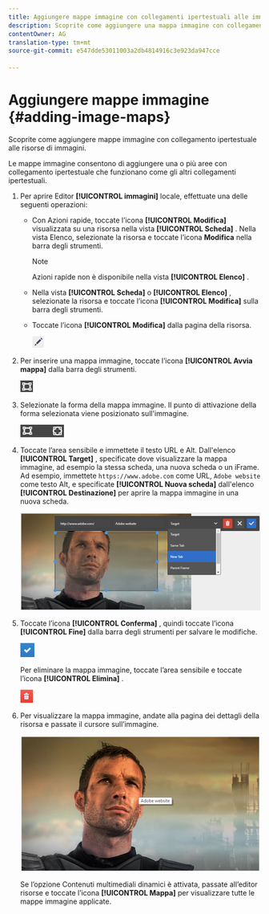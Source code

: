 ```yaml
---
title: Aggiungere mappe immagine con collegamenti ipertestuali alle immagini digitali
description: Scoprite come aggiungere una mappa immagine con collegamenti ipertestuali a un’immagine.
contentOwner: AG
translation-type: tm+mt
source-git-commit: e547dde53011003a2db4814916c3e923da947cce

---
```



# Aggiungere mappe immagine {#adding-image-maps}

Scoprite come aggiungere mappe immagine con collegamento ipertestuale alle risorse di immagini.

Le mappe immagine consentono di aggiungere una o più aree con collegamento ipertestuale che funzionano come gli altri collegamenti ipertestuali.

1. Per aprire Editor **[!UICONTROL immagini]** locale, effettuate una delle seguenti operazioni:

   * Con Azioni rapide, toccate l’icona **[!UICONTROL Modifica]** visualizzata su una risorsa nella vista **[!UICONTROL Scheda]** . Nella vista Elenco, selezionate la risorsa e toccate l’icona **Modifica** nella barra degli strumenti.

      >[!NOTE]
      >
      >Azioni rapide non è disponibile nella vista **[!UICONTROL Elenco]** .

   * Nella vista **[!UICONTROL Scheda]** o **[!UICONTROL Elenco]** , selezionate la risorsa e toccate l’icona **[!UICONTROL Modifica]** sulla barra degli strumenti.
   * Toccate l’icona **[!UICONTROL Modifica]** dalla pagina della risorsa.

      ![chlimage_1-420](assets/chlimage_1-420.png)

1. Per inserire una mappa immagine, toccate l’icona **[!UICONTROL Avvia mappa]** dalla barra degli strumenti.

   ![chlimage_1-421](assets/chlimage_1-421.png)

1. Selezionate la forma della mappa immagine. Il punto di attivazione della forma selezionata viene posizionato sull&#39;immagine.

   ![chlimage_1-422](assets/chlimage_1-422.png)

1. Toccate l’area sensibile e immettete il testo URL e Alt. Dall&#39;elenco **[!UICONTROL Target]** , specificate dove visualizzare la mappa immagine, ad esempio la stessa scheda, una nuova scheda o un iFrame. Ad esempio, immettete `https://www.adobe.com` come URL, `Adobe website` come testo Alt, e specificate **[!UICONTROL Nuova scheda]** dall&#39;elenco **[!UICONTROL Destinazione]** per aprire la mappa immagine in una nuova scheda.

   ![chlimage_1-423](assets/chlimage_1-423.png)

1. Toccate l’icona **[!UICONTROL Conferma]** , quindi toccate l’icona **[!UICONTROL Fine]** dalla barra degli strumenti per salvare le modifiche.

   ![chlimage_1-424](assets/chlimage_1-424.png)

   Per eliminare la mappa immagine, toccate l’area sensibile e toccate l’icona **[!UICONTROL Elimina]** .

   ![chlimage_1-425](assets/chlimage_1-425.png)

1. Per visualizzare la mappa immagine, andate alla pagina dei dettagli della risorsa e passate il cursore sull’immagine.

   ![chlimage_1-426](assets/chlimage_1-426.png)

   Se l’opzione Contenuti multimediali dinamici è attivata, passate all’editor risorse e toccate l’icona **[!UICONTROL Mappa]** per visualizzare tutte le mappe immagine applicate.
